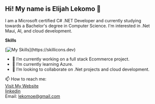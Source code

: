 ## Hi! My name is Elijah Lekomo 👋  
 I am a Microsoft certified C# .NET Developer and currently studying towards a Bachelor's degree in Computer Science. I'm interested in .Net Maui, AI, and cloud development.
   
 __Skills__    
 
 [![My Skills](https://skillicons.dev/icons?i=cs,dotnet,cpp,js,html,css,react,bootstrap,angular,git,github,)](https://skillicons.dev)

- 🔭 I’m currently working on a full stack Ecommerce project.
- 🌱 I’m currently learning Azure.
- 👯 I’m looking to collaborate on .Net projects and cloud development.

📫 How to reach me:   
[Visit My Website](https://elijahlekomo.netlify.app)  
[linkedin](https://www.linkedin.com/in/lekomo-elijah/)   
Email: lekomoe@gmail.com   

